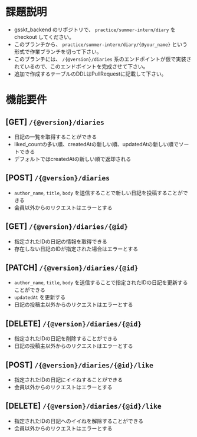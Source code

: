 # 課題説明
- gsskt_backend のリポジトリで、 `practice/summer-intern/diary` をcheckout してください。
- このブランチから、 `practice/summer-intern/diary/{@your_name}` という形式で作業ブランチを切って下さい。
- このブランチには、 `/{@version}/diaries` 系のエンドポイントが仮で実装されているので、このエンドポイントを完成させて下さい。
- 追加で作成するテーブルのDDLはPullRequestに記載して下さい。

# 機能要件
## [GET] `/{@version}/diaries`
- 日記の一覧を取得することができる
- liked_countの多い順、createdAtの新しい順、updatedAtの新しい順でソートできる
- デフォルトではcreatedAtの新しい順で返却される

## [POST] `/{@version}/diaries`
- `author_name`, `title`, `body` を送信することで新しい日記を投稿することができる
- 会員以外からのリクエストはエラーとする

## [GET] `/{@version}/diaries/{@id}`
- 指定されたIDの日記の情報を取得できる
- 存在しない日記のIDが指定された場合はエラーとする

## [PATCH] `/{@version}/diaries/{@id}`
- `author_name`, `title`, `body` を送信することで指定されたIDの日記を更新することができる
- `updatedAt` を更新する
- 日記の投稿主以外からのリクエストはエラーとする

## [DELETE] `/{@version}/diaries/{@id}`
- 指定されたIDの日記を削除することができる
- 日記の投稿主以外からのリクエストはエラーとする

## [POST] `/{@version}/diaries/{@id}/like`
- 指定されたIDの日記にイイねすることができる
- 会員以外からのリクエストはエラーとする

## [DELETE] `/{@version}/diaries/{@id}/like`
- 指定されたIDの日記へのイイねを解除することができる
- 会員以外からのリクエストはエラーとする
